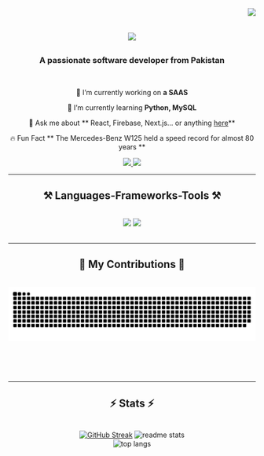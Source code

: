 <img align="right" src="https://visitor-badge.laobi.icu/badge?page_id=markIV747.markIV747&left_color=grey&right_color=blue&left_text=Visitors" />
 


<h1 align="center">
    <img src="https://readme-typing-svg.herokuapp.com/?font=Righteous&size=35&center=true&vCenter=true&width=500&height=70&duration=4000&lines=Hello+👋;+I'm+Ali+Hadi!;+Welcome+To+My+Profile;" />
</h1>

<h3 align="center">A passionate software developer from Pakistan </h3>

<br/>

<div align="center">
 
 🔭 I’m currently working on **a SAAS**
 
 🌱 I’m currently learning **Python, MySQL**

💬 Ask me about ** React, Firebase, Next.js... or anything [here](https://github.com/markIV747/markIV747/issues)**

🔥 Fun Fact ** The Mercedes-Benz W125 held a speed record for almost 80 years **


 </div>
 
<div align="center"> 
  <a href="mailto:ah1556499@gmail.com">
    <img src="https://img.shields.io/badge/Gmail-333333?style=for-the-badge&logo=gmail&logoColor=red" />
  </a>
  <a href="https://www.linkedin.com/in/ali-hadi-6a6212244/" target="_blank">
    <img src="https://img.shields.io/badge/LinkedIn-0077B5?style=for-the-badge&logo=linkedin&logoColor=white" target="_blank" />
  </a>
</div>

 <hr/>
 
<h2 align="center">⚒️ Languages-Frameworks-Tools ⚒️</h2>
<br/>
<div align="center">
    <img src="https://skillicons.dev/icons?i=react,bootstrap,mui,html,css,vscode,github,figma,tailwind,git" />
    <img src="https://skillicons.dev/icons?i=nodejs,javascript,typescript,mongodb,nextjs,mysql,prisma,nest" /><br>
</div>

<br/>
<hr/>

<div align="center">
  <h2>🐍 My Contributions 🐍</h2>
  <br>
  <img alt="snake eating my contributions" src="https://raw.githubusercontent.com/salesp07/salesp07/output/github-contribution-grid-snake.svg" />
  
  <br/><br/><br/>
</div>

<hr/>

<h2 align="center">⚡ Stats ⚡</h2>
<br>
<div align=center>
  <a href="https://git.io/streak-stats"><img src="https://streak-stats.demolab.com?user=markIV747&theme=gotham&exclude_days=Sun%2CSat&card_height=158" alt="GitHub Streak" /></a>
 <img width=390 src="https://github-readme-stats.vercel.app/api?username=markIV747&count_private=true&show_icons=true&theme=gotham&border_radius=10" alt="readme stats" />
  <br/>
  <img width=325 align="center" src="https://github-readme-stats.vercel.app/api/top-langs/?username=markIV747&langs_count=8&layout=compact&theme=gotham&border_radius=10&size_weight=0.5&count_weight=0.5&exclude_repo=github-readme-stats" alt="top langs" />
</div>

<br/><br/>



